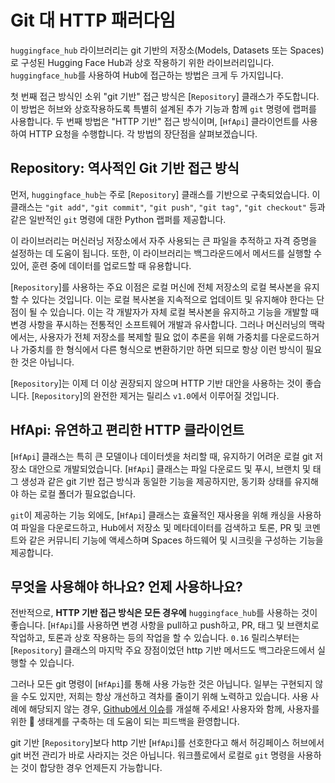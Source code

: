 <!--⚠️ Note that this file is in Markdown but contain specific syntax for our doc-builder (similar to MDX) that may not be
rendered properly in your Markdown viewer.
-->

# Git 대 HTTP 패러다임

`huggingface_hub` 라이브러리는 git 기반의 저장소(Models, Datasets 또는 Spaces)로 구성된 Hugging Face Hub과 상호 작용하기 위한 라이브러리입니다.
`huggingface_hub`를 사용하여 Hub에 접근하는 방법은 크게 두 가지입니다.

첫 번째 접근 방식인 소위 "git 기반" 접근 방식은 [`Repository`] 클래스가 주도합니다.
이 방법은 허브와 상호작용하도록 특별히 설계된 추가 기능과 함께 `git` 명령에 랩퍼를 사용합니다.
두 번째 방법은 "HTTP 기반" 접근 방식이며, [`HfApi`] 클라이언트를 사용하여 HTTP 요청을 수행합니다.
각 방법의 장단점을 살펴보겠습니다.

## Repository: 역사적인 Git 기반 접근 방식

먼저, `huggingface_hub`는 주로 [`Repository`] 클래스를 기반으로 구축되었습니다.
이 클래스는 `"git add"`, `"git commit"`, `"git push"`, `"git tag"`, `"git checkout"` 등과 같은 일반적인 `git` 명령에 대한 Python 랩퍼를 제공합니다.

이 라이브러리는 머신러닝 저장소에서 자주 사용되는 큰 파일을 추적하고 자격 증명을 설정하는 데 도움이 됩니다.
또한, 이 라이브러리는 백그라운드에서 메서드를 실행할 수 있어, 훈련 중에 데이터를 업로드할 때 유용합니다.

[`Repository`]를 사용하는 주요 이점은 로컬 머신에 전체 저장소의 로컬 복사본을 유지할 수 있다는 것입니다.
이는 로컬 복사본을 지속적으로 업데이트 및 유지해야 한다는 단점이 될 수 있습니다.
이는 각 개발자가 자체 로컬 복사본을 유지하고 기능을 개발할 때 변경 사항을 푸시하는 전통적인 소프트웨어 개발과 유사합니다.
그러나 머신러닝의 맥락에서는, 사용자가 전체 저장소를 복제할 필요 없이 추론을 위해 가중치를 다운로드하거나 가중치를 한 형식에서 다른 형식으로 변환하기만 하면 되므로 항상 이런 방식이 필요한 것은 아닙니다.

<Tip warning={true}>

[`Repository`]는 이제 더 이상 권장되지 않으며 HTTP 기반 대안을 사용하는 것이 좋습니다. [`Repository`]의 완전한 제거는 릴리스 `v1.0`에서 이루어질 것입니다.

</Tip>

## HfApi: 유연하고 편리한 HTTP 클라이언트

[`HfApi`] 클래스는 특히 큰 모델이나 데이터셋을 처리할 때, 유지하기 어려운 로컬 git 저장소 대안으로 개발되었습니다.
[`HfApi`] 클래스는 파일 다운로드 및 푸시, 브랜치 및 태그 생성과 같은 git 기반 접근 방식과 동일한 기능을 제공하지만, 동기화 상태를 유지해야 하는 로컬 폴더가 필요없습니다.

`git`이 제공하는 기능 외에도, [`HfApi`] 클래스는 효율적인 재사용을 위해 캐싱을 사용하여 파일을 다운로드하고,
Hub에서 저장소 및 메타데이터를 검색하고 토론, PR 및 코멘트와 같은 커뮤니티 기능에 액세스하며 Spaces 하드웨어 및 시크릿을 구성하는 기능을 제공합니다.

## 무엇을 사용해야 하나요? 언제 사용하나요?

전반적으로, **HTTP 기반 접근 방식은 모든 경우에** `huggingface_hub`를 사용하는 것이 좋습니다.
[`HfApi`]를 사용하면 변경 사항을 pull하고 push하고, PR, 태그 및 브랜치로 작업하고, 토론과 상호 작용하는 등의 작업을 할 수 있습니다.
`0.16` 릴리스부터는 [`Repository`] 클래스의 마지막 주요 장점이었던 http 기반 메서드도 백그라운드에서 실행할 수 있습니다.

그러나 모든 git 명령이 [`HfApi`]를 통해 사용 가능한 것은 아닙니다. 일부는 구현되지 않을 수도 있지만, 저희는 항상 개선하고 격차를 줄이기 위해 노력하고 있습니다.
사용 사례에 해당되지 않는 경우, [Github에서 이슈](https://github.com/huggingface/huggingface_hub)를 개설해 주세요!
사용자와 함께, 사용자를 위한 🤗 생태계를 구축하는 데 도움이 되는 피드백을 환영합니다.

git 기반 [`Repository`]보다 http 기반 [`HfApi`]를 선호한다고 해서 허깅페이스 허브에서 git 버전 관리가 바로 사라지는 것은 아닙니다.
워크플로에서 로컬로 `git` 명령을 사용하는 것이 합당한 경우 언제든지 가능합니다.